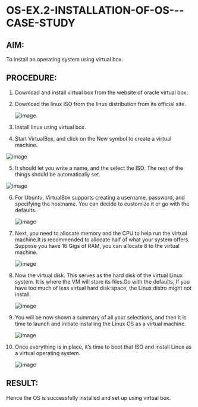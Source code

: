 # OS-EX.2-INSTALLATION-OF-OS---CASE-STUDY

## AIM:

To install an operating system using virtual box.

## PROCEDURE:

1. Download and install virtual box from the website of oracle virtual box.

2. Download the linux ISO from the linux distribution from its official site.

   ![image](https://github.com/Pranav-AJ/OS-EX.2-INSTALLATION-OF-OS---CASE-STUDY/assets/118904526/21464fc3-6a06-4242-acc2-eb10c3e44c7a)
   
3. Install linux using virtual box.

4. Start VirtualBox, and click on the New symbol to create a virtual machine.

  ![image](https://github.com/Pranav-AJ/OS-EX.2-INSTALLATION-OF-OS---CASE-STUDY/assets/118904526/a0094d1a-4a71-498c-98cd-33f2cc9408dd)

5. It should let you write a name, and the select the ISO. The rest of the things should be automatically set.

  ![image](https://github.com/Pranav-AJ/OS-EX.2-INSTALLATION-OF-OS---CASE-STUDY/assets/118904526/304c5d72-848c-4ab7-8e61-64ba62e83782)

6. For Ubuntu, VirtualBox supports creating a username, password, and specifying the hostname. You can decide to customize it or go with the defaults.

   ![image](https://github.com/Pranav-AJ/OS-EX.2-INSTALLATION-OF-OS---CASE-STUDY/assets/118904526/429c84d2-00ac-415b-8f9b-d4f80b75aefa)

7. Next, you need to allocate memory and the CPU to help run the virtual machine.It is recommended to allocate half of what your system offers. Suppose you have 16 Gigs of RAM, you can allocate 8 to the virtual 
   machine.

   ![image](https://github.com/Pranav-AJ/OS-EX.2-INSTALLATION-OF-OS---CASE-STUDY/assets/118904526/aedd4ad2-8f49-4aeb-97c8-d73e142927a2)

8. Now the virtual disk. This serves as the hard disk of the virtual Linux system. It is where the VM will store its files.Go with the defaults. If you have too much of less virtual hard disk space, the Linux 
   distro might not install. 

   ![image](https://github.com/Pranav-AJ/OS-EX.2-INSTALLATION-OF-OS---CASE-STUDY/assets/118904526/b60a4aad-aa5d-4642-8d66-7737dd0de23d)

9. You will be now shown a summary of all your selections, and then it is time to launch and initiate installing the Linux OS as a virtual machine.

   ![image](https://github.com/Pranav-AJ/OS-EX.2-INSTALLATION-OF-OS---CASE-STUDY/assets/118904526/0629d51e-c48f-4edd-a27c-a6df54fe6550)

10. Once everything is in place, it’s time to boot that ISO and install Linux as a virtual operating system.

    ![image](https://github.com/Pranav-AJ/OS-EX.2-INSTALLATION-OF-OS---CASE-STUDY/assets/118904526/4a7f9304-0661-4e8b-855d-287ef6b9475a)

## RESULT:

Hence the OS is successfully installed and set up using virtual box.
